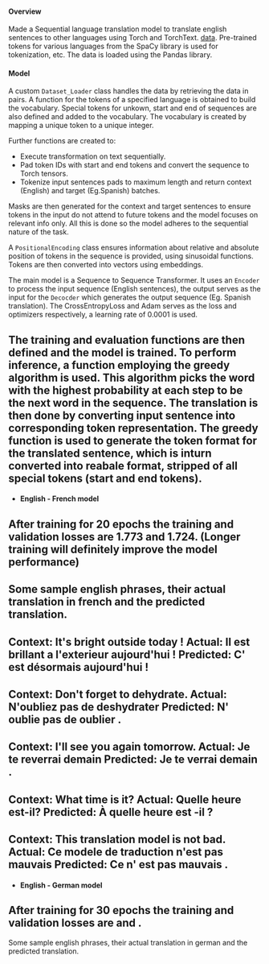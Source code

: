 #### Overview

Made a Sequential language translation model to translate english sentences to other languages using Torch and TorchText. [data]().
Pre-trained tokens for various languages from the SpaCy library is used for tokenization, etc. The data is loaded using the Pandas library.


#### Model 

A custom `Dataset_Loader` class handles the data by retrieving the data in pairs. A function for the tokens of a specified language is obtained to build the vocabulary. Special tokens for unkown, start and end of sequences are also defined and added to the vocabulary. The vocabulary is created by mapping a unique token to a unique integer.

Further functions are created to:
- Execute transformation on text sequentially.
- Pad token IDs with start and end tokens and convert the sequence to Torch tensors.
- Tokenize input sentences pads to maximum length and return context (English) and target (Eg.Spanish) batches.

Masks are then generated for the context and target sentences to ensure tokens in the input do not attend to future tokens and the model focuses on relevant info only. All this is done so the model adheres to the sequential nature of the task.

A `PositionalEncoding` class ensures information about relative and absolute position of tokens in the sequence is provided, using sinusoidal functions. Tokens are then converted into vectors using embeddings.

The main model is a Sequence to Sequence Transformer. It uses an `Encoder` to process the input sequence (English sentences), the output serves as the input for the `Decocder` which generates the output sequence (Eg. Spanish translation).
The CrossEntropyLoss and Adam serves as the loss and optimizers respectively, a learning rate of 0.0001 is used.

The training and evaluation functions are then defined and the model is trained.
To perform inference, a function employing the greedy algorithm is used. This algorithm picks the word with the highest probability at each step to be the next word in the sequence.
The translation is then done by converting input sentence into corresponding token representation. The greedy function is used to generate the token format for the translated sentence, which is inturn converted into reabale format, stripped of all special tokens (start and end tokens).
--------------------------------------------------------------------------------------------------------------------------------------------------------------------------------------------------------------------------


- #### English - French model

After training for 20 epochs the training and validation losses are 1.773 and 1.724. (Longer training will definitely improve the model performance)
--------------------------------------------------------------------------------------------------------------------------------------------------------------------------------------------------------------------------
Some sample english phrases, their actual translation in french and the predicted translation.
- 
Context: It's bright outside today !
Actual: Il est brillant a l'exterieur aujourd'hui !
Predicted:  C' est désormais aujourd'hui ! 
- 
Context: Don't forget to dehydrate.
Actual: N'oubliez pas de deshydrater
Predicted:  N' oublie pas de oublier . 
- 
Context: I'll see you again tomorrow.
Actual: Je te reverrai demain
Predicted:  Je te verrai demain . 
- 
Context: What time is it?
Actual: Quelle heure est-il?
Predicted:  À quelle heure est -il ? 
- 
Context: This translation model is not bad.
Actual: Ce modele de traduction n'est pas mauvais
Predicted:  Ce n' est pas mauvais .
-------------------------------------------------------------------------------------------------------------


- #### English - German model

After training for 30 epochs the training and validation losses are  and . 
-------------------------------------------------------------------------------------------------------------
Some sample english phrases, their actual translation in german and the predicted translation.
